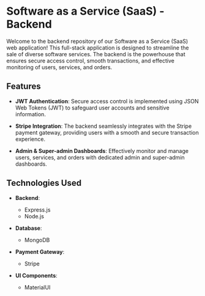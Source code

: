 # Software as a Service (SaaS) - Backend

Welcome to the backend repository of our Software as a Service (SaaS) web application! This full-stack application is designed to streamline the sale of diverse software services. The backend is the powerhouse that ensures secure access control, smooth transactions, and effective monitoring of users, services, and orders.

## Features

- **JWT Authentication**: Secure access control is implemented using JSON Web Tokens (JWT) to safeguard user accounts and sensitive information.

- **Stripe Integration**: The backend seamlessly integrates with the Stripe payment gateway, providing users with a smooth and secure transaction experience.

- **Admin & Super-admin Dashboards**: Effectively monitor and manage users, services, and orders with dedicated admin and super-admin dashboards.

## Technologies Used

- **Backend**:
  - Express.js
  - Node.js

- **Database**:
  - MongoDB

- **Payment Gateway**:
  - Stripe

- **UI Components**:
  - MaterialUI
